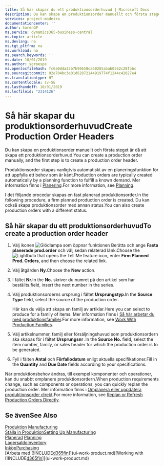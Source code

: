```yaml
---
title: Så här skapar du ett produktionsorderhuvud | Microsoft Docs
description: Du kan skapa en produktionsorder manuellt och första steget är då att skapa ett produktionsorderhuvud.
services: project-madeira
documentationcenter: ''
author: SorenGP
ms.service: dynamics365-business-central
ms.topic: article
ms.devlang: na
ms.tgt_pltfrm: na
ms.workload: na
ms.search.keywords: ''
ms.date: 10/01/2019
ms.author: sgroespe
ms.openlocfilehash: fc0a0dda33b7b90658ca60285abab0562c28fbbc
ms.sourcegitcommit: 02e704bc3e01d62072144919774f1244c42827e4
ms.translationtype: HT
ms.contentlocale: sv-SE
ms.lasthandoff: 10/01/2019
ms.locfileid: "2314126"
---
```

# <a name="create-production-order-headers"></a><span data-ttu-id="aa027-103">Så här skapar du produktionsorderhuvud</span><span class="sxs-lookup"><span data-stu-id="aa027-103">Create Production Order Headers</span></span>
<span data-ttu-id="aa027-104">Du kan skapa en produktionsorder manuellt och första steget är då att skapa ett produktionsorderhuvud.</span><span class="sxs-lookup"><span data-stu-id="aa027-104">You can create a production order manually, and the first step is to create a production order header.</span></span>

<span data-ttu-id="aa027-105">Produktionsorder skapas vanligtvis automatiskt av en planeringsfunktion för att uppfylla ett behov som är känt.</span><span class="sxs-lookup"><span data-stu-id="aa027-105">Production orders are typically created automatically by a planning function to fulfill a known demand.</span></span> <span data-ttu-id="aa027-106">Mer information finns i [Planering](production-planning.md).</span><span class="sxs-lookup"><span data-stu-id="aa027-106">For more information, see [Planning](production-planning.md).</span></span>   

<span data-ttu-id="aa027-107">I det följande procedur skapas en fast planerad produktionsorder.</span><span class="sxs-lookup"><span data-stu-id="aa027-107">In the following procedure, a firm planned production order is created.</span></span> <span data-ttu-id="aa027-108">Du kan också skapa produktionsorder med annan status.</span><span class="sxs-lookup"><span data-stu-id="aa027-108">You can also create production orders with a different status.</span></span>  

## <a name="to-create-a-production-order-header"></a><span data-ttu-id="aa027-109">Så här skapar du ett produktionsorderhuvud</span><span class="sxs-lookup"><span data-stu-id="aa027-109">To create a production order header</span></span>  
1.  <span data-ttu-id="aa027-110">Välj ikonen ![Glödlampa som öppnar funktionen Berätta](media/ui-search/search_small.png "Berätta vad du vill göra") och ange **Fasta planerade prod.order** och välj sedan relaterad länk.</span><span class="sxs-lookup"><span data-stu-id="aa027-110">Choose the ![Lightbulb that opens the Tell Me feature](media/ui-search/search_small.png "Tell me what you want to do") icon, enter **Firm Planned Prod. Orders**, and then choose the related link.</span></span>  
2.  <span data-ttu-id="aa027-111">Välj åtgärden **Ny**.</span><span class="sxs-lookup"><span data-stu-id="aa027-111">Choose the **New** action.</span></span>  
3.  <span data-ttu-id="aa027-112">I fältet **Nr.**</span><span class="sxs-lookup"><span data-stu-id="aa027-112">In the **No.**</span></span> <span data-ttu-id="aa027-113">skriver du numret på den artikel som har beställts.</span><span class="sxs-lookup"><span data-stu-id="aa027-113">field, insert the next number in the series.</span></span>  
4.  <span data-ttu-id="aa027-114">Välj produktionsorderns ursprung i fältet **Ursprungstyp**.</span><span class="sxs-lookup"><span data-stu-id="aa027-114">In the **Source Type** field, select the source of the production order.</span></span>

    <span data-ttu-id="aa027-115">Här kan du välja att skapa en familj av artiklar.</span><span class="sxs-lookup"><span data-stu-id="aa027-115">Here you can select to produce for a family of items.</span></span> <span data-ttu-id="aa027-116">Mer information finns i [Så här arbetar du med produktionsfamiljer](production-how-work-family.md).</span><span class="sxs-lookup"><span data-stu-id="aa027-116">For more information, see [Work With Production Families](production-how-work-family.md).</span></span>
5.  <span data-ttu-id="aa027-117">Välj artikelnummer, familj eller försäljningshuvud som produktionsordern ska skapas för i fältet **Ursprungsnr** .</span><span class="sxs-lookup"><span data-stu-id="aa027-117">In the **Source No.** field, select the item number, family, or sales header for which the production order is to be generated.</span></span>  
6.  <span data-ttu-id="aa027-118">Fyll i fälten **Antal** och **Förfallodatum** enligt aktuella specifikationer.</span><span class="sxs-lookup"><span data-stu-id="aa027-118">Fill in the **Quantity** and **Due Date** fields according to your specifications.</span></span>  

<span data-ttu-id="aa027-119">När produktionsbehov ändras, till exempel komponenter och operationer, kan du snabbt omplanera produktionsordern.</span><span class="sxs-lookup"><span data-stu-id="aa027-119">When production requirements change, such as components or operations, you can quickly replan the production order.</span></span> <span data-ttu-id="aa027-120">Mer information finns i [Omplanera eller uppdatera produktionsorder direkt](production-how-to-replan-refresh-production-orders.md).</span><span class="sxs-lookup"><span data-stu-id="aa027-120">For more information, see [Replan or Refresh Production Orders Directly](production-how-to-replan-refresh-production-orders.md).</span></span> 

## <a name="see-also"></a><span data-ttu-id="aa027-121">Se även</span><span class="sxs-lookup"><span data-stu-id="aa027-121">See Also</span></span>  
<span data-ttu-id="aa027-122">[Produktion](production-manage-manufacturing.md)  </span><span class="sxs-lookup"><span data-stu-id="aa027-122">[Manufacturing](production-manage-manufacturing.md)  </span></span>  
[<span data-ttu-id="aa027-123">Ställa in Produktion</span><span class="sxs-lookup"><span data-stu-id="aa027-123">Setting Up Manufacturing</span></span>](production-configure-production-processes.md)  
<span data-ttu-id="aa027-124">[Planerad](production-planning.md)    </span><span class="sxs-lookup"><span data-stu-id="aa027-124">[Planning](production-planning.md)    </span></span>  
[<span data-ttu-id="aa027-125">Lagersaldo</span><span class="sxs-lookup"><span data-stu-id="aa027-125">Inventory</span></span>](inventory-manage-inventory.md)  
[<span data-ttu-id="aa027-126">Inköp</span><span class="sxs-lookup"><span data-stu-id="aa027-126">Purchasing</span></span>](purchasing-manage-purchasing.md)  
<span data-ttu-id="aa027-127">[Arbeta med [!INCLUDE[d365fin](includes/d365fin_md.md)]](ui-work-product.md)</span><span class="sxs-lookup"><span data-stu-id="aa027-127">[Working with [!INCLUDE[d365fin](includes/d365fin_md.md)]](ui-work-product.md)</span></span>
